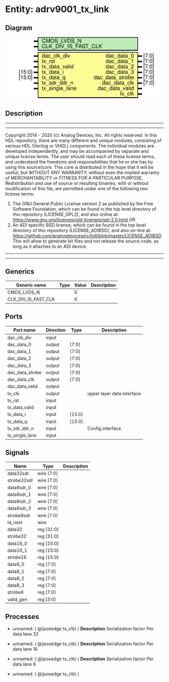 # Entity: adrv9001_tx_link

## Diagram

![Diagram](adrv9001_tx_link.svg "Diagram")
## Description

***************************************************************************
 ***************************************************************************
 Copyright 2014 - 2020 (c) Analog Devices, Inc. All rights reserved.
 In this HDL repository, there are many different and unique modules, consisting
 of various HDL (Verilog or VHDL) components. The individual modules are
 developed independently, and may be accompanied by separate and unique license
 terms.
 The user should read each of these license terms, and understand the
 freedoms and responsibilities that he or she has by using this source/core.
 This core is distributed in the hope that it will be useful, but WITHOUT ANY
 WARRANTY; without even the implied warranty of MERCHANTABILITY or FITNESS FOR
 A PARTICULAR PURPOSE.
 Redistribution and use of source or resulting binaries, with or without modification
 of this file, are permitted under one of the following two license terms:
   1. The GNU General Public License version 2 as published by the
      Free Software Foundation, which can be found in the top level directory
      of this repository (LICENSE_GPL2), and also online at:
      <https://www.gnu.org/licenses/old-licenses/gpl-2.0.html>
 OR
   2. An ADI specific BSD license, which can be found in the top level directory
      of this repository (LICENSE_ADIBSD), and also on-line at:
      https://github.com/analogdevicesinc/hdl/blob/master/LICENSE_ADIBSD
      This will allow to generate bit files and not release the source code,
      as long as it attaches to an ADI device.
 ***************************************************************************
 ***************************************************************************
 
## Generics

| Generic name        | Type | Value | Description |
| ------------------- | ---- | ----- | ----------- |
| CMOS_LVDS_N         |      | 0     |             |
| CLK_DIV_IS_FAST_CLK |      | 0     |             |
## Ports

| Port name       | Direction | Type   | Description                |
| --------------- | --------- | ------ | -------------------------- |
| dac_clk_div     | input     |        |                            |
| dac_data_0      | output    | [7:0]  |                            |
| dac_data_1      | output    | [7:0]  |                            |
| dac_data_2      | output    | [7:0]  |                            |
| dac_data_3      | output    | [7:0]  |                            |
| dac_data_strobe | output    | [7:0]  |                            |
| dac_data_clk    | output    | [7:0]  |                            |
| dac_data_valid  | output    |        |                            |
| tx_clk          | output    |        | upper layer data interface |
| tx_rst          | input     |        |                            |
| tx_data_valid   | input     |        |                            |
| tx_data_i       | input     | [15:0] |                            |
| tx_data_q       | input     | [15:0] |                            |
| tx_sdr_ddr_n    | input     |        | Config interface           |
| tx_single_lane  | input     |        |                            |
## Signals

| Name        | Type       | Description |
| ----------- | ---------- | ----------- |
| data32sdr   | wire [7:0] |             |
| strobe32sdr | wire [7:0] |             |
| data8sdr_0  | wire [7:0] |             |
| data8sdr_1  | wire [7:0] |             |
| data8sdr_2  | wire [7:0] |             |
| data8sdr_3  | wire [7:0] |             |
| strobe8sdr  | wire [7:0] |             |
| ld_next     | wire       |             |
| data32      | reg [31:0] |             |
| strobe32    | reg [31:0] |             |
| data16_0    | reg [15:0] |             |
| data16_1    | reg [15:0] |             |
| strobe16    | reg [15:0] |             |
| data8_0     | reg [7:0]  |             |
| data8_1     | reg [7:0]  |             |
| data8_2     | reg [7:0]  |             |
| data8_3     | reg [7:0]  |             |
| strobe8     | reg [7:0]  |             |
| valid_gen   | reg [3:0]  |             |
## Processes
- unnamed: ( @(posedge tx_clk) )
**Description**
Serialization factor Per data lane 32

- unnamed: ( @(posedge tx_clk) )
**Description**
Serialization factor Per data lane 16

- unnamed: ( @(posedge tx_clk) )
**Description**
Serialization factor Per data lane 8

- unnamed: ( @(posedge tx_clk) )
